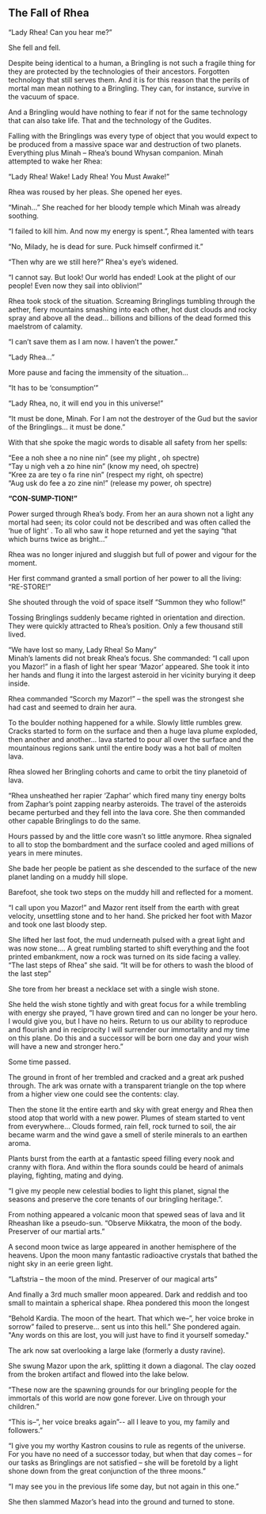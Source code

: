 ## The Fall of Rhea

“Lady Rhea\!  Can you hear me?” 

She fell and fell.

Despite being identical to a human, a Bringling is not such a fragile thing for they are protected by the technologies of their ancestors. Forgotten technology that still serves them.  And it is for this reason that the perils of mortal man mean nothing to a Bringling.  They can, for instance, survive in the vacuum of space.  

And a Bringling would have nothing to fear if not for the same technology that can also take life.  That and the technology of the Gudites.  
   
Falling with the Bringlings was every type of object that you would expect to be produced from a massive space war and destruction of two planets. Everything plus Minah – Rhea’s bound Whysan companion.  Minah attempted to wake her Rhea:

“Lady Rhea\! Wake\!   Lady Rhea\!  You Must Awake\!” 

Rhea was roused by her pleas.  She opened her eyes. 

“Minah…”  She reached for her bloody temple which Minah was already soothing. 

 “I failed to kill him. And now my energy is spent.”, Rhea lamented with tears

“No, Milady, he is dead for sure.  Puck himself confirmed it.”

“Then why are we still here?” Rhea's eye’s widened.

“I cannot say.  But look\! Our world has ended\!  Look at the plight of our people\! Even now they sail into oblivion\!”

Rhea took stock of the situation.  Screaming Bringlings tumbling through the aether, fiery mountains smashing into each other, hot dust clouds and rocky spray and above all the dead… billions and billions of the dead formed this maelstrom of calamity. 

“I can’t save them as I am now.  I haven’t the power.”

“Lady Rhea…”

More pause and facing the immensity of the situation…

“It has to be ‘consumption’”

“Lady Rhea, no, it will end you in this universe\!”

“It must be done, Minah.  For I am not the destroyer of the Gud but the savior of the Bringlings… it must be done.”

With that she spoke the magic words to disable all safety from her spells:

“Eee a noh shee a no nine nin”  (see my plight , oh spectre)  
“Tay u nigh veh a zo hine nin”   (know my need,  oh spectre)  
“Kree za are tey o fa rine nin”    (respect my right, oh spectre)  
“Aug usk do fee a zo zine nin\!”   (release my power, oh spectre)

**“CON-SUMP-TION\!”**

Power surged through Rhea’s body.  From her an aura shown not a light any mortal had seen; its color could not be described and was often called the ‘hue of light’ .  To all who saw it hope returned and yet  the saying “that which burns twice as bright…”  

Rhea was no longer injured and sluggish but full of power and vigour for the moment.

Her first command granted a small portion of her power to all the living: “RE-STORE\!”

She shouted through the void of space itself “Summon they who follow\!”

Tossing Bringlings suddenly became righted in orientation and direction.  They were quickly attracted to Rhea’s position. Only a few thousand still lived.

“We have lost so many, Lady Rhea\! So Many”  
Minah’s laments did not break Rhea’s focus.  She commanded: “I call upon you Mazor\!” in a flash of light her spear ‘Mazor’ appeared.  She took it into her hands and flung it into the largest asteroid in her vicinity burying it deep inside.

Rhea commanded “Scorch my Mazor\!” – the spell was the strongest she had cast and seemed to drain her aura.

To the boulder nothing happened for a while.  Slowly little rumbles grew.  Cracks started to form on the surface and then a huge lava plume exploded, then another and another… lava started to pour all over the surface and the mountainous regions sank until the entire body was a hot ball of molten lava.

Rhea slowed her Bringling cohorts and came to orbit the tiny planetoid of lava.

“Rhea unsheathed her rapier ‘Zaphar’ which fired many tiny energy bolts from Zaphar’s point zapping nearby asteroids.  The travel of the asteroids became perturbed and they fell into the lava core.  She then commanded other capable Bringlings to do the same.

Hours passed by and the little core wasn’t so little anymore.  Rhea signaled to all to stop the bombardment and the surface cooled and aged millions of years in mere minutes.  

She bade her people be patient as she descended to the surface of the new planet landing on a muddy hill slope.

Barefoot, she took two steps on the muddy hill and reflected for a moment.  

“I call upon you Mazor\!” and Mazor rent itself from the earth with great velocity, unsettling stone and to her hand. She pricked her foot with Mazor and took one last bloody step.

She lifted her last foot, the mud underneath pulsed with a great light and was now stone…. A great rumbling started to shift everything and the foot printed embankment, now a rock was turned on its side facing a valley.  “The last steps of Rhea” she said.  “It will be for others to wash the blood of the last step”  
   
She tore from her breast a necklace set with a single wish stone.

She held the wish stone tightly and with great focus for a while trembling with energy she prayed, “I have grown tired and can no longer be your hero.  I would give you, but I have no heirs.  Return to us our ability to reproduce and flourish and in reciprocity I will surrender our immortality and my time on this plane.  Do this and a successor will be born one day and your wish will have a new and stronger hero.”

Some time passed.

The ground in front of her trembled and cracked and a great ark pushed through.  The ark was ornate with a transparent triangle on the top where from a higher view one could see the contents: clay. 

Then the stone lit the entire earth and sky with great energy and Rhea then stood atop that world with a new power.  Plumes of steam started to vent from everywhere… Clouds formed, rain fell, rock turned to soil, the air became warm and the wind gave a smell of sterile minerals to an earthen aroma. 

Plants burst from the earth at a fantastic speed filling every nook and cranny with flora.  And within the flora sounds could be heard of animals playing, fighting, mating and dying.

“I give my people new celestial bodies to light this planet, signal the seasons and preserve the core tenants of our bringling heritage.”. 

From nothing appeared a volcanic moon that spewed seas of lava and lit Rheashan like a pseudo-sun.   “Observe Mikkatra, the moon of the body.  Preserver of our martial arts.”

A second moon twice as large appeared in another hemisphere of the heavens. Upon the moon many fantastic radioactive crystals that bathed the night sky in an eerie green light.

“Laftstria – the moon of the mind. Preserver of our magical arts”

And finally a 3rd much smaller moon appeared.  Dark and reddish and too small to maintain a spherical shape. Rhea pondered this moon the longest 

“Behold Kardia. The moon of the heart.  That which we–”, her voice broke in sorrow”  failed to preserve… sent us into this hell.”  She pondered again. "Any words on this are lost, you will just have to find it yourself someday."

The ark now sat overlooking a large lake (formerly a dusty ravine).   

She swung Mazor upon the ark, splitting it down a diagonal.  The clay oozed from the broken artifact and flowed into the lake below.

“These now are the spawning grounds for our bringling people for the immortals of this world are now gone forever. Live on through your children.”

“This is–”, her voice breaks again”-- all I leave to you, my family and followers.”

“I give you my worthy Kastron cousins to rule as regents of the universe. For you have no need of a successor today, but when that day comes – for our tasks as Bringlings are not satisfied – she will be foretold by a light shone down from the great conjunction of the three moons.”

“I may see you in the previous life some day, but not again in this one.”

She then slammed Mazor’s head into the ground and turned to stone.  


